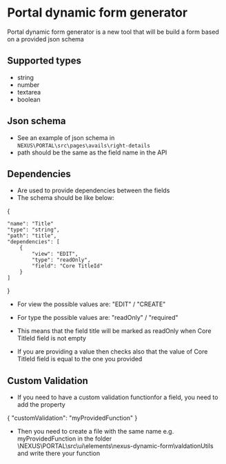 # Portal dynamic form generator

Portal dynamic form generator is a new tool that will be build a form based on a provided json schema

## Supported types

-   string
-   number
-   textarea
-   boolean

## Json schema

-   See an example of json schema in `NEXUS\PORTAL\src\pages\avails\right-details`
-   path should be the same as the field name in the API

## Dependencies

-   Are used to provide dependencies between the fields
-   The schema should be like below:

{

    "name": "Title"
    "type": "string",
    "path": "title",
    "dependencies": [
        {
            "view": "EDIT",
            "type": "readOnly",
            "field": "Core TitleId"
        }
    ]

}

-   For view the possible values are: "EDIT" / "CREATE"
-   For type the possible values are: "readOnly" / "required"

-   This means that the field title will be marked as readOnly when Core TitleId field is not empty
-   If you are providing a value then checks also that the value of Core TitleId field is equal to the one you provided

## Custom Validation

-   If you need to have a custom validation functionfor a field, you need to add the property

{
"customValidation": "myProvidedFunction"
}

-   Then you need to create a file with the same name e.g. myProvidedFunction in the folder \NEXUS\PORTAL\src\ui\elements\nexus-dynamic-form\valdationUtils and write there your function
